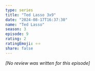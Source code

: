 ```yaml
---
type: series
title: "Ted Lasso 3x9"
date: "2024-08-17T16:37:30"
name: "Ted Lasso"
season: 3
episode: 9
rating: 2
ratingEmoji: ⭐️⭐️
share: false
---
```


*[No review was written for this episode]*
